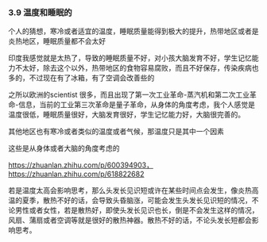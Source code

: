 
### 3.9 温度和睡眠的
个人的猜想，寒冷或者适宜的温度，睡眠质量能得到极大的提升，热带地区或者是炎热地区，睡眠质量都不会太好

印度我感觉就是太热了，导致的睡眠质量不好，对小孩大脑发育不好，学生记忆能力不太好，除去这个以外，热带地区的食物容易腐败，而且不好保存，传染疾病也多的，不过现在有了冰箱，有了空调会改善些的

之所以欧洲的scientist 很多，而且出现了第一次工业革命-蒸汽机和第二次工业革命-信息，当前的工业第三次革命是量子革命，从身体的角度考虑，我个人感觉是温度很低，睡眠质量很好，大脑发育很好，学生记忆能力好，大脑很完善的。

其他地区也有寒冷或者类似的温度或者气候，那温度只是其中一个因素

这些是从身体或者大脑的角度考虑的

https://zhuanlan.zhihu.com/p/600394903， https://zhuanlan.zhihu.com/p/618822682

若是温度太高会影响思考，那么头发长见识短或许在某些时间点会发生，像炎热高温的夏季，散热不好的话，会导致头昏脑涨，可能会发生头发长见识短的情况，不论男性或者女性，若是散热好，即使头发长见识也长，倒是不会发生这样的情况，风扇、蒲扇或者空调等就是很好的散热神器。散热不好的话，不论头发长短都会影响思考。

